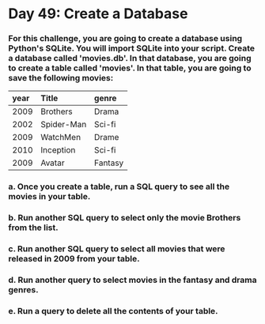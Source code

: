 # Day 49: Create a Database

### For this challenge, you are going to create a database using Python's SQLite. You will import SQLite into your script. Create a database called 'movies.db'. In that database, you are going to create a table called 'movies'. In that table, you are going to save the following movies: 

|year          |Title        |genre         |
| :---         | :---        | :---         |
|2009          |Brothers     |Drama         |
|2002          |Spider-Man   |Sci-fi        |
|2009          |WatchMen     |Drame         |
|2010          |Inception    |Sci-fi        |
|2009          |Avatar       |Fantasy       |

### a. Once you create a table, run a SQL query to see all the movies in your table.
### b. Run another SQL query to select only the movie Brothers from the list.
### c. Run another SQL query to select all movies that were released in 2009 from your table.
### d. Run another query to select movies in the fantasy and drama genres.
### e. Run a query to delete all the contents of your table.

